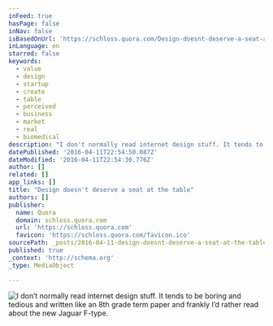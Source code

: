 ```yaml
---
inFeed: true
hasPage: false
inNav: false
isBasedOnUrl: 'https://schloss.quora.com/Design-doesnt-deserve-a-seat-at-the-table'
inLanguage: en
starred: false
keywords:
  - value
  - design
  - startup
  - create
  - table
  - perceived
  - business
  - market
  - real
  - biomedical
description: "I don't normally read internet design stuff. It tends to be boring and tedious and written like an 8th grade term paper and frankly I'd rather read about the new Jaguar F-type. Have you seen that thing? It's like the classic E-type but with all the modern accoutrements."
datePublished: '2016-04-11T22:54:50.087Z'
dateModified: '2016-04-11T22:54:30.776Z'
author: []
related: []
app_links: []
title: "Design doesn't deserve a seat at the table"
authors: []
publisher:
  name: Quora
  domain: schloss.quora.com
  url: 'https://schloss.quora.com'
  favicon: 'https://schloss.quora.com/favicon.ico'
sourcePath: _posts/2016-04-11-design-doesnt-deserve-a-seat-at-the-table.md
published: true
_context: 'http://schema.org'
_type: MediaObject

---
```

![I don’t normally read internet design stuff. It tends to be boring and tedious and written like an 8th grade term paper and frankly I’d rather read about the new Jaguar F-type.](https://the-grid-user-content.s3-us-west-2.amazonaws.com/ed29cb95-0d37-4be6-8ec3-ef5e3e268c5c.jpg)